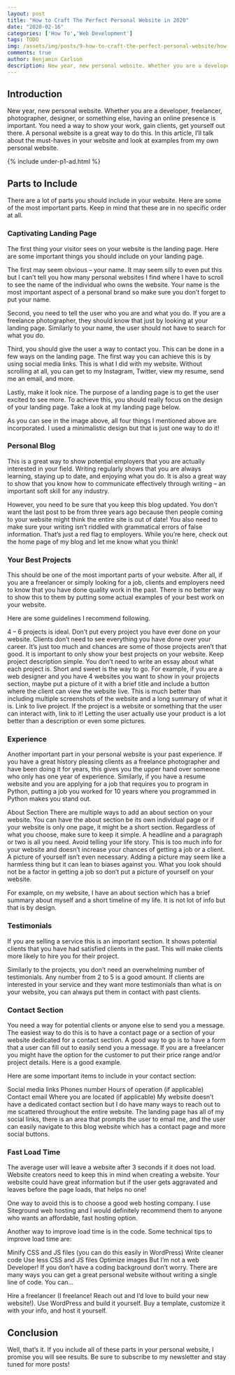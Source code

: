 ```yaml
---
layout: post
title: "How to Craft The Perfect Personal Website in 2020"
date: "2020-02-16"
categories: ['How To','Web Development']
tags: TODO
img: /assets/img/posts/9-how-to-craft-the-perfect-personal-website/how-to-craft-the-perfect-personal-website-in-2020.jpg
comments: true
author: Benjamin Carlson
description: New year, new personal website. Whether you are a developer, freelancer, photographer, designer, or something else, having an online presence is important...
---
```


## Introduction
New year, new personal website. Whether you are a developer, freelancer, photographer, designer, or something else, having an online presence is important. You need a way to show your work, gain clients, get yourself out there. A personal website is a great way to do this. In this article, I’ll talk about the must-haves in your website and look at examples from my own personal website.

{% include under-p1-ad.html %}

## Parts to Include
There are a lot of parts you should include in your website. Here are some of the most important parts. Keep in mind that these are in no specific order at all. 

### Captivating Landing Page
The first thing your visitor sees on your website is the landing page. Here are some important things you should include on your landing page.

The first may seem obvious – your name. It may seem silly to even put this but I can’t tell you how many personal websites I find where I have to scroll to see the name of the individual who owns the website. Your name is the most important aspect of a personal brand so make sure you don’t forget to put your name.

Second, you need to tell the user who you are and what you do. If you are a freelance photographer, they should know that just by looking at your landing page. Similarly to your name, the user should not have to search for what you do.

Third, you should give the user a way to contact you. This can be done in a few ways on the landing page. The first way you can achieve this is by using social media links. This is what I did with my website. Without scrolling at all, you can get to my Instagram, Twitter, view my resume, send me an email, and more.  

Lastly, make it look nice. The purpose of a landing page is to get the user excited to see more. To achieve this, you should really focus on the design of your landing page. Take a look at my landing page below.


As you can see in the image above, all four things I mentioned above are incorporated. I used a minimalistic design but that is just one way to do it!

### Personal Blog
This is a great way to show potential employers that you are actually interested in your field. Writing regularly shows that you are always learning, staying up to date, and enjoying what you do. It is also a great way to show that you know how to communicate effectively through writing – an important soft skill for any industry. 

However, you need to be sure that you keep this blog updated. You don’t want the last post to be from three years ago because then people coming to your website might think the entire site is out of date! You also need to make sure your writing isn’t riddled with grammatical errors of false information. That’s just a red flag to employers. While you’re here, check out the home page of my blog and let me know what you think!

### Your Best Projects
This should be one of the most important parts of your website. After all, if you are a freelancer or simply looking for a job, clients and employers need to know that you have done quality work in the past. There is no better way to show this to them by putting some actual examples of your best work on your website. 

Here are some guidelines I recommend following.

4 – 6 projects is ideal. Don’t put every project you have ever done on your website. Clients don’t need to see everything you have done over your career. It’s just too much and chances are some of those projects aren’t that good. It is important to only show your best projects on your website.
Keep project description simple. You don’t need to write an essay about what each project is. Short and sweet is the way to go. For example, if you are a web designer and you have 4 websites you want to show in your projects section, maybe put a picture of it with a brief title and include a button where the client can view the website live. This is much better than including multiple screenshots of the website and a long summary of what it is.
Link to live project. If the project is a website or something that the user can interact with, link to it! Letting the user actually use your product is a lot better than a description or even some pictures.

### Experience
Another important part in your personal website is your past experience. If you have a great history pleasing clients as a freelance photographer and have been doing it for years, this gives you the upper hand over someone who only has one year of experience. Similarly, if you have a resume website and you are applying for a job that requires you to program in Python, putting a job you worked for 10 years where you programmed in Python makes you stand out.

About Section
There are multiple ways to add an about section on your website. You can have the about section be its own individual page or if your website is only one page, it might be a short section. Regardless of what you choose, make sure to keep it simple. A headline and a paragraph or two is all you need. Avoid telling your life story. This is too much info for your website and doesn’t increase your chances of getting a job or a client. A picture of yourself isn’t even necessary. Adding a picture may seem like a harmless thing but it can lean to biases against you. What you look should not be a factor in getting a job so don’t put a picture of yourself on your website.

For example, on my website, I have an about section which has a brief summary about myself and a short timeline of my life. It is not lot of info but that is by design.


### Testimonials
If you are selling a service this is an important section. It shows potential clients that you have had satisfied clients in the past. This will make clients more likely to hire you for their project.

Similarly to the projects, you don’t need an overwhelming number of testimonials. Any number from 2 to 5 is a good amount. If clients are interested in your service and they want more testimonials than what is on your website, you can always put them in contact with past clients.

### Contact Section
You need a way for potential clients or anyone else to send you a message. The easiest way to do this is to have a contact page or a section of your website dedicated for a contact section. A good way to go is to have a form that a user can fill out to easily send you a message. If you are a freelancer you might have the option for the customer to put their price range and/or project details. Here is a good example.

Here are some important items to include in your contact section:

Social media links
Phones number
Hours of operation (if applicable)
Contact email
Where you are located (if applicable)
My website doesn’t have a dedicated contact section but I do have many ways to reach out to me scattered throughout the entire website. The landing page has all of my social links, there is an area that prompts the user to email me, and the user can easily navigate to this blog website which has a contact page and more social buttons.

### Fast Load Time
The average user will leave a website after 3 seconds if it does not load. Website creators need to keep this in mind when creating a website. Your website could have great information but if the user gets aggravated and leaves before the page loads, that helps no one!

One way to avoid this is to choose a good web hosting company. I use Siteground web hosting and I would definitely recommend them to anyone who wants an affordable, fast hosting option.

Another way to improve load time is in the code. Some technical tips to improve load time are:

Minify CSS and JS files (you can do this easily in WordPress)
Write cleaner code
Use less CSS and JS files
Optimize images
But I’m not a web Developer!
If you don’t have a coding background don’t worry. There are many ways you can get a great personal website without writing a single line of code. You can…

Hire a freelancer (I freelance! Reach out and I’d love to build your new website!).
Use WordPress and build it yourself.
Buy a template, customize it with your info, and host it yourself.

## Conclusion
Well, that’s it. If you include all of these parts in your personal website, I promise you will see results. Be sure to subscribe to my newsletter and stay tuned for more posts!